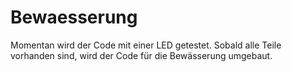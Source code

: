 # Bewaesserung

Momentan wird der Code mit einer LED getestet.
Sobald alle Teile vorhanden sind, wird der Code für die Bewässerung umgebaut. 
